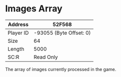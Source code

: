 
#  Images Array
Address   | 52F568
----------|-------------
Player ID | -93055 (Byte Offset: 0)
Size 	  | 64
Length 	  | 5000
SC:R      | Read Only

The array of images currently processed in the game.
